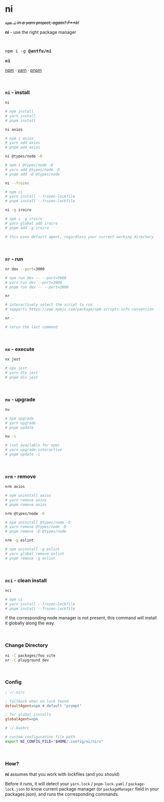 # ni

~~*`npm i` in a yarn project, again? F\*\*k!*~~

**ni** - use the right package manager

<br>

<pre>
npm i -g <b>@antfu/ni</b>

<b>ni</b>
</pre>

<a href='https://docs.npmjs.com/cli/v6/commands/npm'>npm</a> · <a href='https://yarnpkg.com'>yarn</a> · <a href='https://pnpm.js.org/en/'>pnpm</a>


<br>


### `ni` - install

```bash
ni

# npm install
# yarn install
# pnpm install
```

```bash
ni axios

# npm i axios
# yarn add axios
# pnpm add axios
```

```bash
ni @types/node -D

# npm i @types/node -D
# yarn add @types/node -D
# pnpm add -D @types/node
```

```bash
ni --frozen

# npm ci
# yarn install --frozen-lockfile
# pnpm install --frozen-lockfile
```

```bash
ni -g iroiro

# npm i -g iroiro
# yarn global add iroiro
# pnpm add -g iroiro

# this uses default agent, regardless your current working directory
```

<br>

### `nr` - run

```bash
nr dev --port=3000

# npm run dev -- --port=3000
# yarn run dev --port=3000
# pnpm run dev -- --port=3000
```

```bash
nr

# interactively select the script to run
# supports https://www.npmjs.com/package/npm-scripts-info convention
```

```bash
nr -

# rerun the last command
```

<br>

### `nx` - execute

```bash
nx jest

# npx jest
# yarn dlx jest
# pnpm dlx jest
```

<br>

### `nu` - upgrade

```bash
nu

# npm upgrade
# yarn upgrade
# pnpm update
```

```bash
nu -i

# (not available for npm)
# yarn upgrade-interactive
# pnpm update -i
```

<br>

### `nrm` - remove

```bash
nrm axios

# npm uninstall axios
# yarn remove axios
# pnpm remove axios
```

```bash
nrm @types/node -D

# npm uninstall @types/node -D
# yarn remove @types/node -D
# pnpm remove -D @types/node
```

```bash
nrm -g eslint

# npm uninstall -g eslint
# yarn global remove eslint
# pnpm remove -g eslint
```

<br>

### `nci` - clean install

```bash
nci

# npm ci
# yarn install --frozen-lockfile
# pnpm install --frozen-lockfile
```

if the corresponding node manager is not present, this command will install it globally along the way.

<br>

### Change Directory

```bash
ni -C packages/foo vite
nr -C playground dev
```

<br>

### Config

```ini
; ~/.nirc

; fallback when no lock found
defaultAgent=npm # default "prompt"

; for global installs
globalAgent=npm
```

```bash
# ~/.bashrc

# custom configuration file path
export NI_CONFIG_FILE="$HOME/.config/ni/nirc"
```

<br>

### How?

**ni** assumes that you work with lockfiles (and you should)

Before it runs, it will detect your `yarn.lock` / `pnpm-lock.yaml` / `package-lock.json` to know current package manager (or `packageManager` field in your packages.json), and runs the corresponding commands.
